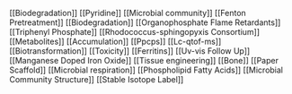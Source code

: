 [[Biodegradation]]
[[Pyridine]]
[[Microbial community]]
[[Fenton Pretreatment]]
[[Biodegradation]]
[[Organophosphate Flame Retardants]]
[[Triphenyl Phosphate]]
[[Rhodococcus-sphingopyxis Consortium]]
[[Metabolites]]
[[Accumulation]]
[[Ppcps]]
[[Lc-qtof-ms]]
[[Biotransformation]]
[[Toxicity]]
[[Ferritins]]
[[Uv-vis Follow Up]]
[[Manganese Doped Iron Oxide]]
[[Tissue engineering]]
[[Bone]]
[[Paper Scaffold]]
[[Microbial respiration]]
[[Phospholipid Fatty Acids]]
[[Microbial Community Structure]]
[[Stable Isotope Label]]
